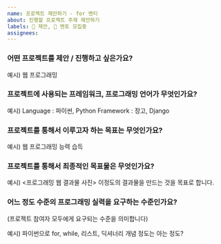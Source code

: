 ```yaml
---
name: 프로젝트 제안하기 - for 멘티
about: 진행할 프로젝트 주제 제안하기
labels: 🙋 제안, 📢 멘토 모집중
assignees:
---
```


<!-- 예시는 지우고 작성하시면 됩니다 -->

### 어떤 프로젝트를 제안 / 진행하고 싶은가요?

예시)
웹 프로그래밍

### 프로젝트에 사용되는 프레임워크, 프로그래밍 언어가 무엇인가요?

예시)
Language : 파이썬, Python
Framework : 장고, Django

### 프로젝트를 통해서 이루고자 하는 목표는 무엇인가요?

예시)
웹 프로그래밍 능력 습득

### 프로젝트를 통해서 최종적인 목표물은 무엇인가요?

예시)
<프로그래밍 웹 결과물 사진>
이정도의 결과물을 만드는 것을 목표로 합니다.

### 어느 정도 수준의 프로그래밍 실력을 요구하는 수준인가요?

(프로젝트 참여자 모두에게 요구되는 수준을 의미합니다)

예시)
파이썬으로 for, while, 리스트, 딕셔너리 개념 정도는 아는 정도?
